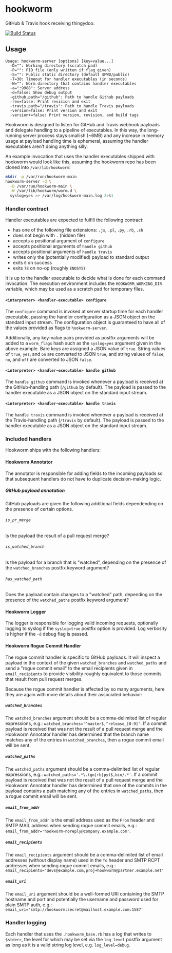 hookworm
========

GitHub & Travis hook receiving thingydoo.

[![Build Status](https://travis-ci.org/modcloth-labs/hookworm.png?branch=master)](https://travis-ci.org/modcloth-labs/hookworm)

## Usage

```
Usage: hookworm-server [options] [key=value...]
  -D="": Working directory (scratch pad)
  -P="": PID file (only written if flag given)
  -S="": Public static directory (default $PWD/public)
  -T=30: Timeout for handler executables (in seconds)
  -W="": Worm directory that contains handler executables
  -a=":9988": Server address
  -d=false: Show debug output
  -github.path="/github": Path to handle Github payloads
  -rev=false: Print revision and exit
  -travis.path="/travis": Path to handle Travis payloads
  -version=false: Print version and exit
  -version+=false: Print version, revision, and build tags
```

Hookworm is designed to listen for GitHub and Travis webhook payloads
and delegate handling to a pipeline of executables.  In this way, the
long-running server process stays smallish (~6MB) and any increase in
memory usage at payload handling time is ephemeral, assuming the handler
executables aren't doing anything silly.

An example invocation that uses the handler executables shipped with
hookworm would look like this, assuming the hookworm repo has been
cloned into `/var/lib/hookworm`:

``` bash
mkdir -p /var/run/hookworm-main
hookworm-server -d \
  -D /var/run/hookworm-main \
  -W /var/lib/hookworm/worm.d \
  syslog=yes >> /var/log/hookworm-main.log 2>&1
```

### Handler contract

Handler executables are expected to fulfill the following contract:

- has one of the following file extensions: `.js`, `.pl`, `.py`, `.rb`, `.sh`
- does not begin with `.` (hidden file)
- accepts a positional argument of `configure`
- accepts positional arguments of `handle github`
- accepts positional arguments of `handle travis`
- writes only the (potentially modified) payload to standard output
- exits `0` on success
- exits `78` on no-op (roughly `ENOSYS`)

It is up to the handler executable to decide what is done for each
command invocation.  The execution environment includes the
`HOOKWORM_WORKING_DIR` variable, which may be used as a scratch pad for
temporary files.

#### `<interpreter> <handler-executable> configure`

The `configure` command is invoked at server startup time for each
handler executable, passing the handler configuration as a JSON object
on the standard input stream.  The configuration object is guaranteed to
have all of the values provided as flags to `hookworm-server`.

Additionally, any key-value pairs provided as postfix arguments will be
added to a `worm_flags` hash such as the `syslog=yes` argument given in
the above example.  Bare keys are assigned a JSON value of `true`.
String values of `true`, `yes`, and `on` are converted to JSON `true`,
and string values of `false`, `no`, and `off` are converted to JSON
`false`.

#### `<interpreter> <handler-executable> handle github`

The `handle github` command is invoked whenever a payload is received at
the GitHub-handling path (`/github` by default).  The payload is passed
to the handler executable as a JSON object on the standard input stream.

#### `<interpreter> <handler-executable> handle travis`

The `handle travis` command is invoked whenever a payload is received at
the Travis-handling path (`/travis` by default).  The payload is passed
to the handler executable as a JSON object on the standard input stream.

### Included handlers

Hookworm ships with the following handlers:

#### Hookworm Annotator

The annotator is responsible for adding fields to the incoming payloads so
that subsequent handlers do not have to duplicate decision-making logic.

##### GitHub payload annotation
GitHub payloads are given the following additional fields dependending on
the presence of certain options.

###### `is_pr_merge`
Is the payload the result of a pull request merge?

###### `is_watched_branch`
Is the payload for a branch that is "watched", depending on the presence of
the `watched_branches` postfix keyword argument?

###### `has_watched_path`
Does the payload contain changes to a "watched" path, depending on the
presence of the `watched_paths` postfix keyword argument?


#### Hookworm Logger

The logger is responsible for logging valid incoming requests, optionally
logging to syslog if the `syslog=true` postfix option is provided.  Log
verbosity is higher if the `-d` debug flag is passed.


#### Hookworm Rogue Commit Handler

The rogue commit handler is specific to GitHub payloads.  It will inspect
a payload in the context of the given `watched_branches` and `watched_paths`
and send a "rogue commit email" to the email recipients given in
`email_recipients` to provide visibility roughly equivalent to those commits
that result from pull request merges.

Because the rogue commit handler is affected by so many arguments, here they
are again with more details about their associated behavior:

##### `watched_branches`
The `watched_branches` argument should be a comma-delimited list of regular
expressions, e.g.: `watched_branches='^master$,^release_[0-9]'`.  If a
commit payload is received that was not the result of a pull request merge
and the Hookworm Annotator handler has determined that the branch name
matches any of the entries in `watched_branches`, then a rogue commit email
will be sent.

##### `watched_paths`
The `watched_paths` argument should be a comma-delimited list of regular
expressions, e.g.: `watched_paths='.*\.(go|rb|py)$,bin/.*'`.  If a commit
payload is received that was not the result of a pull request merge and the
Hookworm Annotator handler has determined that one of the commits in the
payload contains a path matching any of the entries in `watched_paths`, then
a rogue commit email will be sent.

##### `email_from_addr`
The `email_from_addr` is the email address used as the `From` header and
SMTP MAIL address when sending rogue commit emails, e.g.:
`email_from_addr='hookworm-noreply@company.example.com'`.

##### `email_recipients`
The `email_recipients` argument should be a comma-delimited list of email
addresses (without display name) used in the `To` header and SMTP RCPT
addresses when sending rogue commit emails, e.g.:
`email_recipients='devs@example.com,proj+hookworm@partner.example.net'`

##### `email_uri`
The `email_uri` argument should be a well-formed URI containing the SMTP
hostname and port and potentially the username and password used for plain
SMTP auth, e.g.:
`email_uri='smtp://hookworm:secret@mailhost.example.com:1587'`




### Handler logging

Each handler that uses the `.hookworm_base.rb` has a log that writes to
`$stderr`, the level for which may be set via the `log_level` postfix
argument as long as it is a valid string log level, e.g.
`log_level=debug`.
